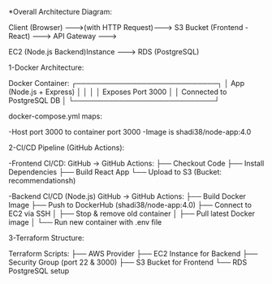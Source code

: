 *Overall Architecture Diagram:

 Client (Browser)  --->(with HTTP Request)--->  S3 Bucket (Frontend - React) --->  API Gateway  --->   
 
 EC2 (Node.js Backend)Instance  --->  RDS (PostgreSQL) 


1-Docker Architecture:

Docker Container:
┌────────────────────────────┐
│ App (Node.js + Express)    │
│                            │
│ Exposes Port 3000          │
│ Connected to PostgreSQL DB │
└────────────────────────────┘

docker-compose.yml maps:

-Host port 3000 to container port 3000
-Image is shadi38/node-app:4.0



2-CI/CD Pipeline (GitHub Actions):

-Frontend CI/CD:
GitHub → GitHub Actions:
 ├── Checkout Code
 ├── Install Dependencies
 ├── Build React App
 └── Upload to S3 (Bucket: recommendationsh)

-Backend CI/CD (Node.js)
GitHub → GitHub Actions:
 ├── Build Docker Image
 ├── Push to DockerHub (shadi38/node-app:4.0)
 ├── Connect to EC2 via SSH
 │    ├── Stop & remove old container
 │    ├── Pull latest Docker image
 │    └── Run new container with .env file



3-Terraform Structure:

Terraform Scripts:
 ├── AWS Provider
 ├── EC2 Instance for Backend
 ├── Security Group (port 22 & 3000)
 ├── S3 Bucket for Frontend
 └── RDS PostgreSQL setup


                
                
                

